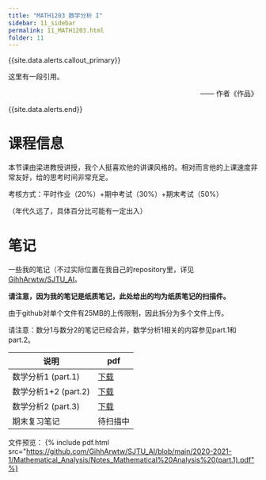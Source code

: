 ```yaml
---
title: "MATH1203 数学分析 I"
sidebar: 11_sidebar
permalink: 11_MATH1203.html
folder: 11
---
```


{{site.data.alerts.callout_primary}}
<p>这里有一段引用。</p>
<p align="right">—— 作者《作品》</p>

{{site.data.alerts.end}}

# 课程信息

本节课由梁进教授讲授，我个人挺喜欢他的讲课风格的。相对而言他的上课速度非常友好，给的思考时间非常充足。

考核方式：平时作业（20%）+期中考试（30%）+期末考试（50%）

（年代久远了，具体百分比可能有一定出入）

# 笔记

一些我的笔记（不过实际位置在我自己的repository里，详见[GihhArwtw/SJTU_AI]([https://github.com/aisjtu/aisjtu.github.io/raw/gh-pages/Resource/11/数学分析/数分复习Tips.note](https://github.com/GihhArwtw/SJTU_AI))。

**请注意，因为我的笔记是纸质笔记，此处给出的均为纸质笔记的扫描件。** 

由于github对单个文件有25MB的上传限制，因此拆分为多个文件上传。

请注意：数分1与数分2的笔记已经合并，数学分析1相关的内容参见part.1和part.2。

| 说明                  | pdf                                           |
| --------------------- | --------------------------------------------- |
| 数学分析1 (part.1) | [下载](https://github.com/GihhArwtw/SJTU_AI/blob/main/2020-2021-1/Mathematical_Analysis/Notes_Mathematical%20Analysis%20(part.1).pdf) |
| 数学分析1+2 (part.2) | [下载](https://github.com/GihhArwtw/SJTU_AI/blob/main/2020-2021-1/Mathematical_Analysis/Notes_Mathematical%20Analysis%20(part.2).pdf) |
| 数学分析2 (part.3)  | [下载](https://github.com/GihhArwtw/SJTU_AI/blob/main/2020-2021-1/Mathematical_Analysis/Notes_Mathematical%20Analysis%20(part.3).pdf) |
| 期末复习笔记   | 待扫描中 |

文件预览：
{% include pdf.html src="https://github.com/GihhArwtw/SJTU_AI/blob/main/2020-2021-1/Mathematical_Analysis/Notes_Mathematical%20Analysis%20(part.1).pdf"%}
